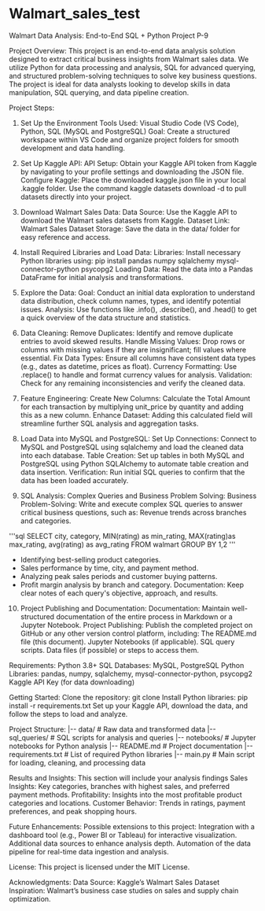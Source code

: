 # Walmart_sales_test
Walmart Data Analysis: End-to-End SQL + Python Project P-9

Project Overview:
This project is an end-to-end data analysis solution designed to extract critical business insights from Walmart sales data. We utilize Python for data processing and analysis, SQL for advanced querying, and structured problem-solving techniques to solve key business questions. The project is ideal for data analysts looking to develop skills in data manipulation, SQL querying, and data pipeline creation.

Project Steps:
1. Set Up the Environment
Tools Used: Visual Studio Code (VS Code), Python, SQL (MySQL and PostgreSQL)
Goal: Create a structured workspace within VS Code and organize project folders for smooth development and data handling.

2. Set Up Kaggle API:
API Setup: Obtain your Kaggle API token from Kaggle by navigating to your profile settings and downloading the JSON file.
Configure Kaggle:
Place the downloaded kaggle.json file in your local .kaggle folder.
Use the command kaggle datasets download -d <dataset-path> to pull datasets directly into your project.

3. Download Walmart Sales Data:
Data Source: Use the Kaggle API to download the Walmart sales datasets from Kaggle.
Dataset Link: Walmart Sales Dataset
Storage: Save the data in the data/ folder for easy reference and access.

4. Install Required Libraries and Load Data:
Libraries: Install necessary Python libraries using:
pip install pandas numpy sqlalchemy mysql-connector-python psycopg2
Loading Data: Read the data into a Pandas DataFrame for initial analysis and transformations.

5. Explore the Data:
Goal: Conduct an initial data exploration to understand data distribution, check column names, types, and identify potential issues.
Analysis: Use functions like .info(), .describe(), and .head() to get a quick overview of the data structure and statistics.

6. Data Cleaning:
Remove Duplicates: Identify and remove duplicate entries to avoid skewed results.
Handle Missing Values: Drop rows or columns with missing values if they are insignificant; fill values where essential.
Fix Data Types: Ensure all columns have consistent data types (e.g., dates as datetime, prices as float).
Currency Formatting: Use .replace() to handle and format currency values for analysis.
Validation: Check for any remaining inconsistencies and verify the cleaned data.

7. Feature Engineering:
Create New Columns: Calculate the Total Amount for each transaction by multiplying unit_price by quantity and adding this as a new column.
Enhance Dataset: Adding this calculated field will streamline further SQL analysis and aggregation tasks.

8. Load Data into MySQL and PostgreSQL:
Set Up Connections: Connect to MySQL and PostgreSQL using sqlalchemy and load the cleaned data into each database.
Table Creation: Set up tables in both MySQL and PostgreSQL using Python SQLAlchemy to automate table creation and data insertion.
Verification: Run initial SQL queries to confirm that the data has been loaded accurately.

9. SQL Analysis: Complex Queries and Business Problem Solving:
Business Problem-Solving: Write and execute complex SQL queries to answer critical business questions, such as:
Revenue trends across branches and categories.

'''sql
SELECT 
  city,
  category,
  MIN(rating) as min_rating,
  MAX(rating)as max_rating,
  avg(rating) as avg_rating
FROM walmart
GROUP BY 1,2
'''

 - Identifying best-selling product categories.
 - Sales performance by time, city, and payment method.
 - Analyzing peak sales periods and customer buying patterns.
 - Profit margin analysis by branch and category.
Documentation: Keep clear notes of each query's objective, approach, and results.

10. Project Publishing and Documentation:
Documentation: Maintain well-structured documentation of the entire process in Markdown or a Jupyter Notebook.
Project Publishing: Publish the completed project on GitHub or any other version control platform, including:
The README.md file (this document).
Jupyter Notebooks (if applicable).
SQL query scripts.
Data files (if possible) or steps to access them.

Requirements:
Python 3.8+
SQL Databases: MySQL, PostgreSQL
Python Libraries:
pandas, numpy, sqlalchemy, mysql-connector-python, psycopg2
Kaggle API Key (for data downloading)

Getting Started:
Clone the repository:
git clone <repo-url>
Install Python libraries:
pip install -r requirements.txt
Set up your Kaggle API, download the data, and follow the steps to load and analyze.

Project Structure:
|-- data/                     # Raw data and transformed data
|-- sql_queries/              # SQL scripts for analysis and queries
|-- notebooks/                # Jupyter notebooks for Python analysis
|-- README.md                 # Project documentation
|-- requirements.txt          # List of required Python libraries
|-- main.py                   # Main script for loading, cleaning, and processing data

Results and Insights:
This section will include your analysis findings
Sales Insights: Key categories, branches with highest sales, and preferred payment methods.
Profitability: Insights into the most profitable product categories and locations.
Customer Behavior: Trends in ratings, payment preferences, and peak shopping hours.

Future Enhancements:
Possible extensions to this project:
Integration with a dashboard tool (e.g., Power BI or Tableau) for interactive visualization.
Additional data sources to enhance analysis depth.
Automation of the data pipeline for real-time data ingestion and analysis.

License:
This project is licensed under the MIT License.

Acknowledgments:
Data Source: Kaggle’s Walmart Sales Dataset
Inspiration: Walmart’s business case studies on sales and supply chain optimization.
